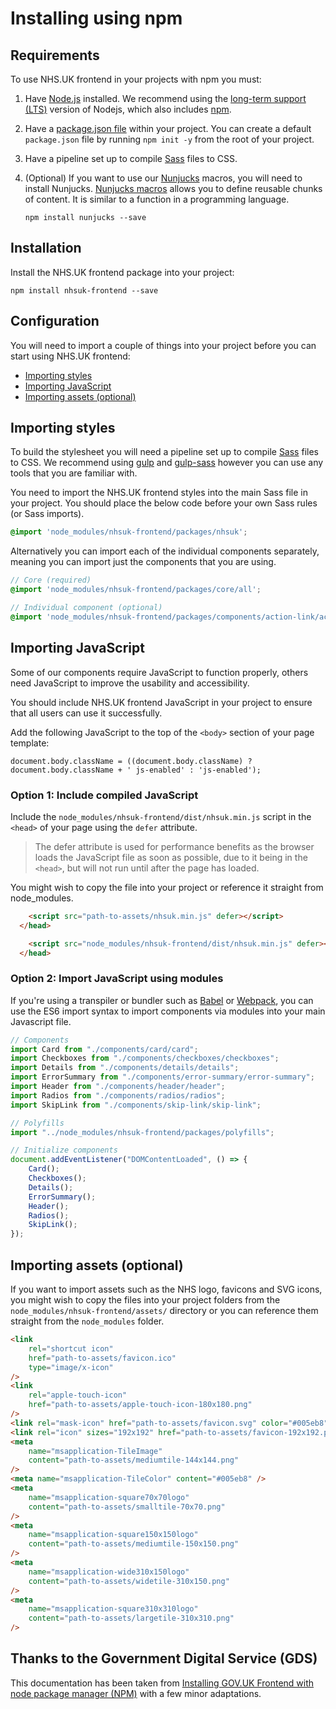 # Installing using npm

## Requirements

To use NHS.UK frontend in your projects with npm you must:

1. Have [Node.js](https://nodejs.org/en/) installed. We recommend using the [long-term support (LTS)](https://nodejs.org/en/download/) version of Nodejs, which also includes [npm](https://www.npmjs.com/).

2. Have a [package.json file](https://docs.npmjs.com/files/package.json) within your project. You can create a default `package.json` file by running `npm init -y` from the root of your project.

3. Have a pipeline set up to compile [Sass](https://sass-lang.com/) files to CSS.

4. (Optional) If you want to use our [Nunjucks](https://mozilla.github.io/nunjucks/) macros, you will need to install Nunjucks. [Nunjucks macros](https://mozilla.github.io/nunjucks/templating.html#macro) allows you to define reusable chunks of content. It is similar to a function in a programming language.

   ```
   npm install nunjucks --save
   ```

## Installation

Install the NHS.UK frontend package into your project:

```
npm install nhsuk-frontend --save
```

## Configuration

You will need to import a couple of things into your project before you can start using NHS.UK frontend:

- [Importing styles](#importing-styles)
- [Importing JavaScript](#importing-javascript)
- [Importing assets (optional)](#importing-assets-optional)

## Importing styles

To build the stylesheet you will need a pipeline set up to compile [Sass](https://sass-lang.com/) files to CSS. We recommend using [gulp](https://gulpjs.com/) and [gulp-sass](https://www.npmjs.com/package/gulp-sass) however you can use any tools that you are familiar with.

You need to import the NHS.UK frontend styles into the main Sass file in your project. You should place the below code before your own Sass rules (or Sass imports).

```SCSS
@import 'node_modules/nhsuk-frontend/packages/nhsuk';
```

Alternatively you can import each of the individual components separately, meaning you can import just the components that you are using.

```SCSS
// Core (required)
@import 'node_modules/nhsuk-frontend/packages/core/all';

// Individual component (optional)
@import 'node_modules/nhsuk-frontend/packages/components/action-link/action-link';
```

## Importing JavaScript

Some of our components require JavaScript to function properly, others need JavaScript to improve the usability and accessibility.

You should include NHS.UK frontend JavaScript in your project to ensure that all users can use it successfully.

Add the following JavaScript to the top of the `<body>` section of your page template:

```
document.body.className = ((document.body.className) ? document.body.className + ' js-enabled' : 'js-enabled');
```

### Option 1: Include compiled JavaScript

Include the `node_modules/nhsuk-frontend/dist/nhsuk.min.js` script in the `<head>` of your page using the `defer` attribute.

> The defer attribute is used for performance benefits as the browser loads the JavaScript file as soon as possible, due to it being in the `<head>`, but will not run until after the page has loaded.

You might wish to copy the file into your project or reference it straight from node_modules.

```html
    <script src="path-to-assets/nhsuk.min.js" defer></script>
  </head>
```

```html
    <script src="node_modules/nhsuk-frontend/dist/nhsuk.min.js" defer></script>
  </head>
```

### Option 2: Import JavaScript using modules

If you're using a transpiler or bundler such as [Babel](https://babeljs.io/) or [Webpack](https://webpack.js.org/), you can use the ES6 import syntax to import components via modules into your main Javascript file.

```javascript
// Components
import Card from "./components/card/card";
import Checkboxes from "./components/checkboxes/checkboxes";
import Details from "./components/details/details";
import ErrorSummary from "./components/error-summary/error-summary";
import Header from "./components/header/header";
import Radios from "./components/radios/radios";
import SkipLink from "./components/skip-link/skip-link";

// Polyfills
import "../node_modules/nhsuk-frontend/packages/polyfills";

// Initialize components
document.addEventListener("DOMContentLoaded", () => {
	Card();
	Checkboxes();
	Details();
	ErrorSummary();
	Header();
	Radios();
	SkipLink();
});
```

## Importing assets (optional)

If you want to import assets such as the NHS logo, favicons and SVG icons, you might wish to copy the files into your project folders from the `node_modules/nhsuk-frontend/assets/` directory or you can reference them straight from the `node_modules` folder.

```html
<link
	rel="shortcut icon"
	href="path-to-assets/favicon.ico"
	type="image/x-icon"
/>
<link
	rel="apple-touch-icon"
	href="path-to-assets/apple-touch-icon-180x180.png"
/>
<link rel="mask-icon" href="path-to-assets/favicon.svg" color="#005eb8" />
<link rel="icon" sizes="192x192" href="path-to-assets/favicon-192x192.png" />
<meta
	name="msapplication-TileImage"
	content="path-to-assets/mediumtile-144x144.png"
/>
<meta name="msapplication-TileColor" content="#005eb8" />
<meta
	name="msapplication-square70x70logo"
	content="path-to-assets/smalltile-70x70.png"
/>
<meta
	name="msapplication-square150x150logo"
	content="path-to-assets/mediumtile-150x150.png"
/>
<meta
	name="msapplication-wide310x150logo"
	content="path-to-assets/widetile-310x150.png"
/>
<meta
	name="msapplication-square310x310logo"
	content="path-to-assets/largetile-310x310.png"
/>
```

## Thanks to the Government Digital Service (GDS)

This documentation has been taken from [Installing GOV.UK Frontend with node package manager (NPM)](https://github.com/alphagov/govuk-frontend/blob/master/docs/installation/installing-with-npm.md) with a few minor adaptations.
